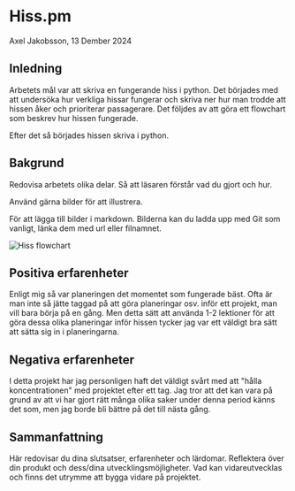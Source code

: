 # Hiss.pm
Axel Jakobsson, 13 Dember 2024

## Inledning

Arbetets mål var att skriva en fungerande hiss i python. Det börjades med att undersöka hur verkliga hissar fungerar och skriva ner hur man trodde att hissen åker och prioriterar passagerare. Det följdes av att göra ett flowchart som beskrev hur hissen fungerade. 

Efter det så börjades hissen skriva i python. 

## Bakgrund

Redovisa arbetets olika delar. Så att läsaren förstår vad du gjort och hur.

Använd gärna bilder för att illustrera.

För att lägga till bilder i markdown. Bilderna kan du ladda upp med Git som vanligt, länka dem med url eller filnamnet.

![Hiss flowchart](/Hiss%20diagram.jpg)

## Positiva erfarenheter

Enligt mig så var planeringen det momentet som fungerade bäst. Ofta är man inte så jätte taggad på att göra planeringar osv. inför ett projekt, man vill bara börja på en gång. Men detta sätt att använda 1-2 lektioner för att göra dessa olika planeringar inför hissen tycker jag var ett väldigt bra sätt att sätta sig in i planeringarna. 

## Negativa erfarenheter

I detta projekt har jag personligen haft det väldigt svårt med att "hålla koncentrationen" med projektet efter ett tag. Jag tror att det kan vara på grund av att vi har gjort rätt många olika saker under denna period känns det som, men jag borde bli bättre på det till nästa gång.

## Sammanfattning

Här redovisar du dina slutsatser, erfarenheter och lärdomar. Reflektera över din produkt och dess/dina utvecklingsmöjligheter.
Vad kan vidareutvecklas och finns det utrymme att bygga vidare på projektet.

